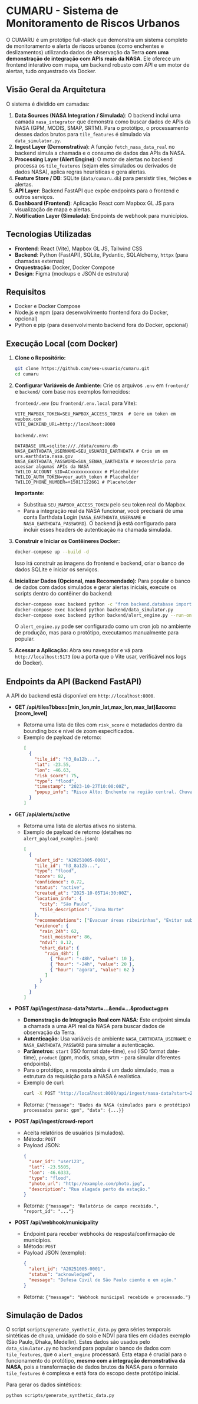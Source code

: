 # CUMARU - Sistema de Monitoramento de Riscos Urbanos

O CUMARU é um protótipo full-stack que demonstra um sistema completo de monitoramento e alerta de riscos urbanos (como enchentes e deslizamentos) utilizando dados de observação da Terra **com uma demonstração de integração com APIs reais da NASA**. Ele oferece um frontend interativo com mapa, um backend robusto com API e um motor de alertas, tudo orquestrado via Docker.

## Visão Geral da Arquitetura

O sistema é dividido em camadas:

1.  **Data Sources (NASA Integration / Simulada)**: O backend inclui uma camada `nasa_integrator` que demonstra como buscar dados de APIs da NASA (GPM, MODIS, SMAP, SRTM). Para o protótipo, o processamento desses dados brutos para `tile_features` é simulado via `data_simulator.py`.
2.  **Ingest Layer (Demonstrativa)**: A função `fetch_nasa_data_real` no backend simula a chamada e o consumo de dados das APIs da NASA.
3.  **Processing Layer (Alert Engine)**: O motor de alertas no backend processa os `tile_features` (sejam eles simulados ou derivados de dados NASA), aplica regras heurísticas e gera alertas.
4.  **Feature Store / DB**: SQLite (`data/cumaru.db`) para persistir tiles, feições e alertas.
5.  **API Layer**: Backend FastAPI que expõe endpoints para o frontend e outros serviços.
6.  **Dashboard (Frontend)**: Aplicação React com Mapbox GL JS para visualização de mapa e alertas.
7.  **Notification Layer (Simulada)**: Endpoints de webhook para municípios.

## Tecnologias Utilizadas

*   **Frontend**: React (Vite), Mapbox GL JS, Tailwind CSS
*   **Backend**: Python (FastAPI), SQLite, Pydantic, SQLAlchemy, `httpx` (para chamadas externas)
*   **Orquestração**: Docker, Docker Compose
*   **Design**: Figma (mockups e JSON de estrutura)

## Requisitos

*   Docker e Docker Compose
*   Node.js e npm (para desenvolvimento frontend fora do Docker, opcional)
*   Python e pip (para desenvolvimento backend fora do Docker, opcional)

## Execução Local (com Docker)

1.  **Clone o Repositório:**
    ```bash
    git clone https://github.com/seu-usuario/cumaru.git
    cd cumaru
    ```

2.  **Configurar Variáveis de Ambiente:**
    Crie os arquivos `.env` em `frontend/` e `backend/` com base nos exemplos fornecidos:

    `frontend/.env` (ou `frontend/.env.local` para Vite):
    ```
    VITE_MAPBOX_TOKEN=SEU_MAPBOX_ACCESS_TOKEN  # Gere um token em mapbox.com
    VITE_BACKEND_URL=http://localhost:8000
    ```
    `backend/.env`:
    ```
    DATABASE_URL=sqlite:///./data/cumaru.db
    NASA_EARTHDATA_USERNAME=SEU_USUARIO_EARTHDATA # Crie um em urs.earthdata.nasa.gov
    NASA_EARTHDATA_PASSWORD=SUA_SENHA_EARTHDATA # Necessário para acessar algumas APIs da NASA
    TWILIO_ACCOUNT_SID=ACxxxxxxxxxxxx # Placeholder
    TWILIO_AUTH_TOKEN=your_auth_token # Placeholder
    TWILIO_PHONE_NUMBER=+15017122661 # Placeholder
    ```

    **Importante**:
    *   Substitua `SEU_MAPBOX_ACCESS_TOKEN` pelo seu token real do Mapbox.
    *   Para a integração real da NASA funcionar, você precisará de uma conta Earthdata Login (`NASA_EARTHDATA_USERNAME` e `NASA_EARTHDATA_PASSWORD`). O backend já está configurado para incluir esses headers de autenticação na chamada simulada.

3.  **Construir e Iniciar os Contêineres Docker:**
    ```bash
    docker-compose up --build -d
    ```
    Isso irá construir as imagens do frontend e backend, criar o banco de dados SQLite e iniciar os serviços.

4.  **Inicializar Dados (Opcional, mas Recomendado):**
    Para popular o banco de dados com dados simulados e gerar alertas iniciais, execute os scripts dentro do contêiner do backend:
    ```bash
    docker-compose exec backend python -c "from backend.database import init_db; init_db()"
    docker-compose exec backend python backend/data_simulator.py
    docker-compose exec backend python backend/alert_engine.py --run-once
    ```
    O `alert_engine.py` pode ser configurado como um cron job no ambiente de produção, mas para o protótipo, executamos manualmente para popular.

5.  **Acessar a Aplicação:**
    Abra seu navegador e vá para `http://localhost:5173` (ou a porta que o Vite usar, verificável nos logs do Docker).

## Endpoints da API (Backend FastAPI)

A API do backend está disponível em `http://localhost:8000`.

*   **GET /api/tiles?bbox=[min_lon,min_lat,max_lon,max_lat]&zoom=[zoom_level]**
    *   Retorna uma lista de tiles com `risk_score` e metadados dentro da bounding box e nível de zoom especificados.
    *   Exemplo de payload de retorno:
        ```json
        [
          {
            "tile_id": "h3_8a12b...",
            "lat": -23.55,
            "lon": -46.63,
            "risk_score": 75,
            "type": "flood",
            "timestamp": "2023-10-27T10:00:00Z",
            "popup_info": "Risco Alto: Enchente na região central. Chuva 24h: 60mm."
          }
        ]
        ```

*   **GET /api/alerts/active**
    *   Retorna uma lista de alertas ativos no sistema.
    *   Exemplo de payload de retorno (detalhes no `alert_payload_examples.json`):
        ```json
        [
          {
            "alert_id": "A20251005-0001",
            "tile_id": "h3_8a12b...",
            "type": "flood",
            "score": 82,
            "confidence": 0.72,
            "status": "active",
            "created_at": "2025-10-05T14:30:00Z",
            "location_info": {
              "city": "São Paulo",
              "tile_description": "Zona Norte"
            },
            "recommendations": ["Evacuar áreas ribeirinhas", "Evitar subsolos"],
            "evidence": {
              "rain_24h": 62,
              "soil_moisture": 86,
              "ndvi": 0.12,
              "chart_data": {
                "rain_48h": [
                  { "hour": "-48h", "value": 10 },
                  { "hour": "-24h", "value": 20 },
                  { "hour": "agora", "value": 62 }
                ]
              }
            }
          }
        ]
        ```

*   **POST /api/ingest/nasa-data?start=...&end=...&product=gpm**
    *   **Demonstração de Integração Real com NASA**: Este endpoint simula a chamada a uma API real da NASA para buscar dados de observação da Terra.
    *   **Autenticação**: Usa variáveis de ambiente `NASA_EARTHDATA_USERNAME` e `NASA_EARTHDATA_PASSWORD` para simular a autenticação.
    *   **Parâmetros**: `start` (ISO format date-time), `end` (ISO format date-time), `product` (gpm, modis, smap, srtm - para simular diferentes endpoints).
    *   Para o protótipo, a resposta ainda é um dado simulado, mas a estrutura da requisição para a NASA é realística.
    *   Exemplo de curl:
        ```bash
        curl -X POST "http://localhost:8000/api/ingest/nasa-data?start=2023-10-26T00:00:00Z&end=2023-10-27T00:00:00Z&product=gpm" -H "Authorization: Basic $(echo -n 'SEU_USUARIO_EARTHDATA:SUA_SENHA_EARTHDATA' | base64)"
        ```
    *   Retorna: `{"message": "Dados da NASA (simulados para o protótipo) processados para: gpm", "data": {...}}`

*   **POST /api/ingest/crowd-report**
    *   Aceita relatórios de usuários (simulados).
    *   Método: `POST`
    *   Payload JSON:
        ```json
        {
          "user_id": "user123",
          "lat": -23.5505,
          "lon": -46.6333,
          "type": "flood",
          "photo_url": "http://example.com/photo.jpg",
          "description": "Rua alagada perto da estação."
        }
        ```
    *   Retorna: `{"message": "Relatório de campo recebido.", "report_id": "..."}`

*   **POST /api/webhook/municipality**
    *   Endpoint para receber webhooks de resposta/confirmação de municípios.
    *   Método: `POST`
    *   Payload JSON (exemplo):
        ```json
        {
          "alert_id": "A20251005-0001",
          "status": "acknowledged",
          "message": "Defesa Civil de São Paulo ciente e em ação."
        }
        ```
    *   Retorna: `{"message": "Webhook municipal recebido e processado."}`

## Simulação de Dados

O script `scripts/generate_synthetic_data.py` gera séries temporais sintéticas de chuva, umidade do solo e NDVI para tiles em cidades exemplo (São Paulo, Dhaka, Medellín). Estes dados são usados pelo `data_simulator.py` no backend para popular o banco de dados com `tile_features`, que o `alert_engine` processará. Esta etapa é crucial para o funcionamento do protótipo, **mesmo com a integração demonstrativa da NASA**, pois a transformação de dados brutos da NASA para o formato `tile_features` é complexa e está fora do escopo deste protótipo inicial.

Para gerar os dados sintéticos:
```bash
python scripts/generate_synthetic_data.py
